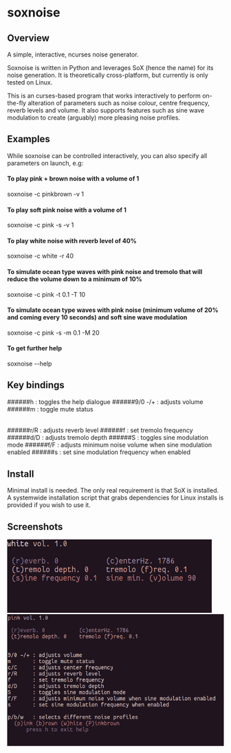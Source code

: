 # soxnoise
## Overview
A simple, interactive, ncurses noise generator.

Soxnoise is written in Python and leverages SoX (hence the name) for its noise generation. 
It is theoretically cross-platform, but currently is only tested on Linux.

This is an curses-based program that works interactively to perform on-the-fly alteration of
parameters such as noise colour, centre frequency, reverb levels and volume.  It also supports features such as sine wave modulation to create (arguably) more pleasing noise profiles.

## Examples
While soxnoise can be controlled interactively, you can also specify all parameters on launch, e.g:

#### To play pink + brown noise with a volume of 1
soxnoise -c pinkbrown -v 1
#### To play soft pink noise with a volume of 1
soxnoise -c pink -s -v 1
#### To play white noise with reverb level of 40% 
soxnoise -c white -r 40
#### To simulate ocean type waves with pink noise and tremolo that will reduce the volume down to a minimum of 10%
soxnoise -c pink -t 0.1 -T 10 
#### To simulate ocean type waves with pink noise (minimum volume of 20% and coming every 10 seconds) and soft sine wave modulation
soxnoise -c pink -s -m 0.1 -M 20
#### To get further help
soxnoise --help

## Key bindings 
######h       : toggles the help dialogue
######9/0 -/+ : adjusts volume
######m       : toggle mute status
######
######r/R     : adjusts reverb level
######f       : set tremolo frequency
######d/D     : adjusts tremolo depth
######S       : toggles sine modulation mode
######f/F     : adjusts minimum noise volume when sine modulation enabled
######s       : set sine modulation frequency when enabled


## Install
Minimal install is needed.  The only real requirement is that SoX is installed. 
A systemwide installation script that grabs dependencies for Linux installs is provided if you wish to use it.

## Screenshots
![Alt text](/screenshots/soxnoise.png?raw=true "Main view")
![Alt text](/screenshots/soxnoisehelp.png?raw=true "Help view")
